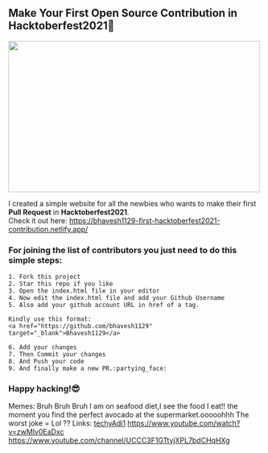 ## Make Your First Open Source Contribution in Hacktoberfest2021:rocket:

<img src="https://github.com/bhavesh1129/First-Hacktoberfest2021-Contribution/blob/main/img/logo.svg" height="300px" width="500px"></img>

I created a simple website for all the newbies who wants to make their first **Pull Request** in **Hacktoberfest2021**. <br/>
Check it out here: https://bhavesh1129-first-hacktoberfest2021-contribution.netlify.app/

### For joining the list of contributors you just need to do this simple steps:
```
1. Fork this project
2. Star this repo if you like
3. Open the index.html file in your editor
4. Now edit the index.html file and add your Github Username
5. Also add your github account URL in href of a tag.

Kindly use this format:
<a href="https://github.com/bhavesh1129" target="_blank">Bhavesh1129</a>

6. Add your changes
7. Then Commit your changes
8. And Push your code
9. And finally make a new PR.:partying_face:
```



### Happy hacking!:sunglasses:

Memes:
Bruh Bruh Bruh
I am on seafood diet,I see the food I eat!!
the moment you find the perfect avocado at the supermarket.ooooohhh
The worst joke = Lol ??
Links:
<a href="https://github.com/techyAdi1/" target="_blank">techyAdi1</a>
https://www.youtube.com/watch?v=zwMlv0EaDxc
https://www.youtube.com/channel/UCCC3F1GTtyjXPL7bdCHqHXg
